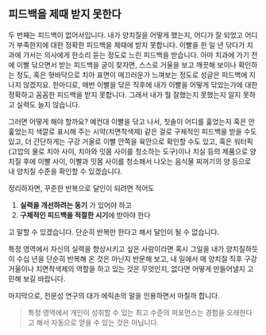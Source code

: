 ## 피드백을 제때 받지 못한다
두 번째는 피드백이 없어서입니다. 내가 양치질을 어떻게 했는지, 어디가 잘 되었고 어디가 부족한지에 대한 정확한 피드백을 제때에 받지 못합니다. 이빨을 한 일 년 닦다가 치과에 가서는 의사에게 한소리 듣는 정도로 느린 피드백을 받습니다. 아마 치과에 가기 전에 이빨 닦으면서 받는 피드백을 굳이 찾자면, 스스로 거울을 보고 깨끗해 보이나 확인하는 정도, 혹은 혓바닥으로 치아 표면이 매끄러운가 느껴보는 정도로 성글은 피드백에 지나지 않겠지요. 한마디로, 매번 이빨을 닦은 직후에 내가 이빨을 어떻게 닦았는가에 대한 정확하고 꼼꼼한 피드백을 받지 못합니다. 그래서 내가 뭘 잘했는지 못했는지 알지 못하고 실력도 늘지 않습니다.

그러면 어떻게 해야 할까요? 예컨대 이빨을 닦고 나서, 칫솔이 어디를 훑었는지 혹은 안 훑었는지 색깔로 표시해 주는 시약(치면착색제) 같은 걸로 구체적인 피드백을 받을 수도 있고, 더 간단하게는 구강 거울로 이빨 안쪽을 육안으로 확인할 수도 있고, 혹은 워터픽(고압의 물로 치아 사이, 치아와 잇몸 사이를 청소하는 도구)이나 치실 등의 제품으로 양치질 후에 이빨 사이, 이빨과 잇몸 사이를 청소해서 나오는 음식물 찌꺼기의 양 등으로 내 양치질 수준을 확인할 수 있겠습니다. 

정리하자면, 꾸준한 반복으로 달인이 되려면 적어도

1. **실력을 개선하려는 동기** 가 있어야 하고
2. **구체적인 피드백을 적절한 시기**에 받아야 한다

고 말할 수 있겠습니다. 단순히 반복만 한다고 해서 달인이 될 수 없습니다.

특정 영역에서 자신의 실력을 향상시키고 싶은 사람이라면 혹시 그일을 내가 양치질하듯이 수십 년을 단순히 반복해 온 것은 아닌지 반문해 보고, 내 일에서 매 양치질 직후 구강 거울이나 치면착색제의 역할을 하고 있는 것은 무엇인지, 없다면 어떻게 만들어낼지 고민해 보길 바랍니다.

마지막으로, 전문성 연구의 대가 에릭손의 말을 인용하면서 마칠까 합니다.

> 특정 영역에서 개인이 성취할 수 있는 최고 수준의 퍼포먼스는 경험을 오래한다고 해서 자동으로 얻을 수 있는 것은 아닙니다.

